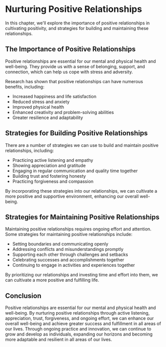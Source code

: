 Nurturing Positive Relationships
==================================================================================

In this chapter, we'll explore the importance of positive relationships in cultivating positivity, and strategies for building and maintaining these relationships.

The Importance of Positive Relationships
----------------------------------------

Positive relationships are essential for our mental and physical health and well-being. They provide us with a sense of belonging, support, and connection, which can help us cope with stress and adversity.

Research has shown that positive relationships can have numerous benefits, including:

* Increased happiness and life satisfaction
* Reduced stress and anxiety
* Improved physical health
* Enhanced creativity and problem-solving abilities
* Greater resilience and adaptability

Strategies for Building Positive Relationships
----------------------------------------------

There are a number of strategies we can use to build and maintain positive relationships, including:

* Practicing active listening and empathy
* Showing appreciation and gratitude
* Engaging in regular communication and quality time together
* Building trust and fostering honesty
* Practicing forgiveness and compassion

By incorporating these strategies into our relationships, we can cultivate a more positive and supportive environment, enhancing our overall well-being.

Strategies for Maintaining Positive Relationships
-------------------------------------------------

Maintaining positive relationships requires ongoing effort and attention. Some strategies for maintaining positive relationships include:

* Setting boundaries and communicating openly
* Addressing conflicts and misunderstandings promptly
* Supporting each other through challenges and setbacks
* Celebrating successes and accomplishments together
* Continuing to engage in activities and experiences together

By prioritizing our relationships and investing time and effort into them, we can cultivate a more positive and fulfilling life.

Conclusion
----------

Positive relationships are essential for our mental and physical health and well-being. By nurturing positive relationships through active listening, appreciation, trust, forgiveness, and ongoing effort, we can enhance our overall well-being and achieve greater success and fulfillment in all areas of our lives. Through ongoing practice and innovation, we can continue to grow and develop as individuals, expanding our horizons and becoming more adaptable and resilient in all areas of our lives.
